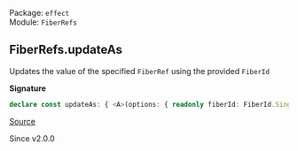 Package: `effect`<br />
Module: `FiberRefs`<br />

## FiberRefs.updateAs

Updates the value of the specified `FiberRef` using the provided `FiberId`

**Signature**

```ts
declare const updateAs: { <A>(options: { readonly fiberId: FiberId.Single; readonly fiberRef: FiberRef.FiberRef<A>; readonly value: A; }): (self: FiberRefs) => FiberRefs; <A>(self: FiberRefs, options: { readonly fiberId: FiberId.Single; readonly fiberRef: FiberRef.FiberRef<A>; readonly value: A; }): FiberRefs; }
```

[Source](https://github.com/Effect-TS/effect/tree/main/packages/effect/src/FiberRefs.ts#L126)

Since v2.0.0